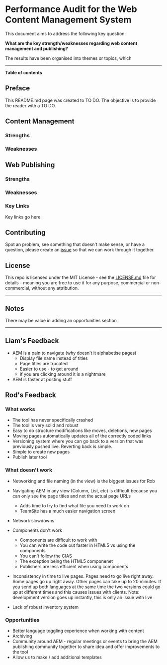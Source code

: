 # Performance Audit for the Web Content Management System

This document aims to address the following key question: 

**What are the key strength/weaknesses regarding web content management and publishing?**

The results have been organised into themes or topics, which 


***

**Table of contents** 




## Preface

This README.md page was created to TO DO. The objective is to provide the reader with a TO DO.


## Content Management 


### Strengths 


### Weaknesses 


## Web Publishing 

### Strengths 


### Weaknesses 



### Key Links

Key links go here.


## Contributing 

Spot an problem, see something that doesn't make sense, or have a question, please create an [issue](https://github.com/neilmispelaar/canada-campaign-page/issues) so that we can work through it together. 


## License

This repo is licensed under the MIT License - see the [LICENSE.md](LICENSE.md) file for details - meaning you are free to use it for any purpose, commercial or non-commercial, without any attribution. 



*** 

## Notes

There may be value in adding an opportunities section


***

## Liam's Feedback 

* AEM is a pain to navigate (why doesn't it alphabetise pages)
  * Display file name instead of titles
  * Page titles are trucated 
  * Easier to use - to get around 
  * if you are clicking around it is a nightmare 
* AEM is faster at posting stuff 


## Rod's Feedback 


### What works 

* The tool has never specifically crashed 
* The tool is very solid and robust 
* Easy to do structure modifications like moves, deletions, new pages
* Moving pages automatically updates all of the correctly coded links 
* Versioning system where you can go back to a version that was previously pushed live. Reverting back is simple. 
* Simple to create new pages 
* Publish later tool 


### What doesn't work 

* Networking and file naming (in the view) is the biggest issues for Rob
* Navigating AEM in any view (Column, List, etc) is difficult because you can only see the page titles and not the actual page URLs 
  * Adds time to try to find what file you need to work on  
  * TeamSite has a much easier navigation screen 
* Network slowdowns
* Components don't work 
  * Components are difficult to work with
  * You can write the code out faster in HTML5 vs using the components 
  * You can't follow the CIAS
  * The exception being the HTML5 componenet 
  * Publishers are less efficient when using components 
* Inconsistency in time to live pages. Pages need to go live right away. Some pages go up right away. Other pages can take up to 20 minutes. If you send up both languages at the same time the two versions could go up at different times and this causes issues with clients. Note: development version goes up instantly, this is only an issue with live 

* Lack of robust inventory system 


### Opportunities 

* Better language toggling experience when working with content
* Archiving 
* Community around AEM - regular meetings or events to bring the AEM publishing community together to share idea and offer improvements to the tool 
* Allow us to make / add additional templates 
